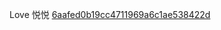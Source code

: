 Love 悦悦
[6aafed0b19cc4711969a6c1ae538422d](https://user-images.githubusercontent.com/109585592/179716371-51b43d56-a40c-4839-b608-87276638c069.jpeg)
